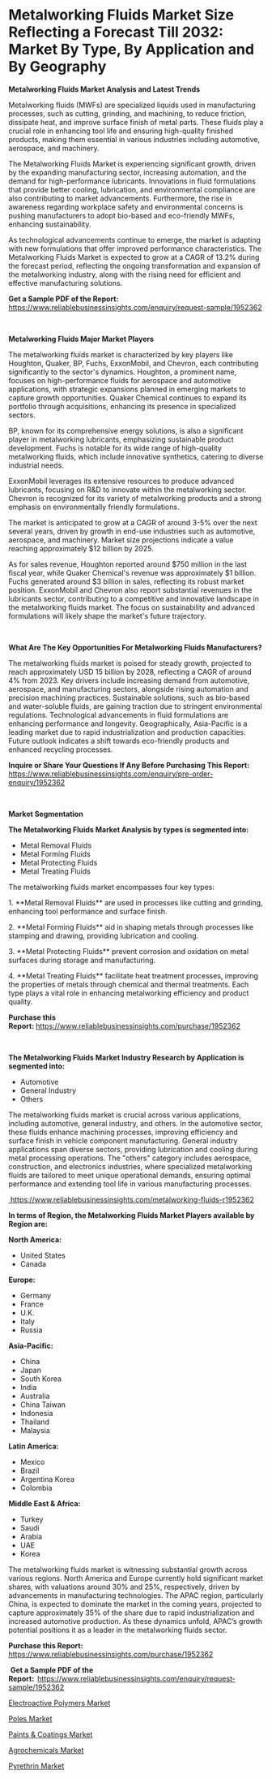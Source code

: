 <p><h1>Metalworking Fluids Market Size Reflecting a Forecast Till 2032: Market By Type, By Application and By Geography</h1></p><p><strong>Metalworking Fluids Market Analysis and Latest Trends</strong></p>
<p><p>Metalworking fluids (MWFs) are specialized liquids used in manufacturing processes, such as cutting, grinding, and machining, to reduce friction, dissipate heat, and improve surface finish of metal parts. These fluids play a crucial role in enhancing tool life and ensuring high-quality finished products, making them essential in various industries including automotive, aerospace, and machinery.</p><p>The Metalworking Fluids Market is experiencing significant growth, driven by the expanding manufacturing sector, increasing automation, and the demand for high-performance lubricants. Innovations in fluid formulations that provide better cooling, lubrication, and environmental compliance are also contributing to market advancements. Furthermore, the rise in awareness regarding workplace safety and environmental concerns is pushing manufacturers to adopt bio-based and eco-friendly MWFs, enhancing sustainability.</p><p>As technological advancements continue to emerge, the market is adapting with new formulations that offer improved performance characteristics. The Metalworking Fluids Market is expected to grow at a CAGR of 13.2% during the forecast period, reflecting the ongoing transformation and expansion of the metalworking industry, along with the rising need for efficient and effective manufacturing solutions.</p></p>
<p><strong>Get a Sample PDF of the Report:&nbsp;</strong> <a href="https://www.reliablebusinessinsights.com/enquiry/request-sample/1952362?utm_campaign=1121&utm_medium=2&utm_source=Github&utm_content=ia&utm_term=31032025&utm_id=metalworking-fluids">https://www.reliablebusinessinsights.com/enquiry/request-sample/1952362</a></p>
<p>&nbsp;</p>
<p><strong>Metalworking Fluids Major Market Players</strong></p>
<p><p>The metalworking fluids market is characterized by key players like Houghton, Quaker, BP, Fuchs, ExxonMobil, and Chevron, each contributing significantly to the sector's dynamics. Houghton, a prominent name, focuses on high-performance fluids for aerospace and automotive applications, with strategic expansions planned in emerging markets to capture growth opportunities. Quaker Chemical continues to expand its portfolio through acquisitions, enhancing its presence in specialized sectors.</p><p>BP, known for its comprehensive energy solutions, is also a significant player in metalworking lubricants, emphasizing sustainable product development. Fuchs is notable for its wide range of high-quality metalworking fluids, which include innovative synthetics, catering to diverse industrial needs.</p><p>ExxonMobil leverages its extensive resources to produce advanced lubricants, focusing on R&D to innovate within the metalworking sector. Chevron is recognized for its variety of metalworking products and a strong emphasis on environmentally friendly formulations. </p><p>The market is anticipated to grow at a CAGR of around 3-5% over the next several years, driven by growth in end-use industries such as automotive, aerospace, and machinery. Market size projections indicate a value reaching approximately $12 billion by 2025.</p><p>As for sales revenue, Houghton reported around $750 million in the last fiscal year, while Quaker Chemical's revenue was approximately $1 billion. Fuchs generated around $3 billion in sales, reflecting its robust market position. ExxonMobil and Chevron also report substantial revenues in the lubricants sector, contributing to a competitive and innovative landscape in the metalworking fluids market. The focus on sustainability and advanced formulations will likely shape the market's future trajectory.</p></p>
<p>&nbsp;</p>
<p><strong>What Are The Key Opportunities For Metalworking Fluids Manufacturers?</strong></p>
<p><p>The metalworking fluids market is poised for steady growth, projected to reach approximately USD 15 billion by 2028, reflecting a CAGR of around 4% from 2023. Key drivers include increasing demand from automotive, aerospace, and manufacturing sectors, alongside rising automation and precision machining practices. Sustainable solutions, such as bio-based and water-soluble fluids, are gaining traction due to stringent environmental regulations. Technological advancements in fluid formulations are enhancing performance and longevity. Geographically, Asia-Pacific is a leading market due to rapid industrialization and production capacities. Future outlook indicates a shift towards eco-friendly products and enhanced recycling processes.</p></p>
<p><strong>Inquire or Share Your Questions If Any Before Purchasing This Report:</strong> <a href="https://www.reliablebusinessinsights.com/enquiry/pre-order-enquiry/1952362?utm_campaign=1121&utm_medium=2&utm_source=Github&utm_content=ia&utm_term=31032025&utm_id=metalworking-fluids">https://www.reliablebusinessinsights.com/enquiry/pre-order-enquiry/1952362</a></p>
<p>&nbsp;</p>
<p><strong>Market Segmentation</strong></p>
<p><strong>The Metalworking Fluids Market Analysis by types is segmented into:</strong></p>
<p><ul><li>Metal Removal Fluids</li><li>Metal Forming Fluids</li><li>Metal Protecting Fluids</li><li>Metal Treating Fluids</li></ul></p>
<p><p>The metalworking fluids market encompasses four key types: </p><p>1. **Metal Removal Fluids** are used in processes like cutting and grinding, enhancing tool performance and surface finish. </p><p>2. **Metal Forming Fluids** aid in shaping metals through processes like stamping and drawing, providing lubrication and cooling. </p><p>3. **Metal Protecting Fluids** prevent corrosion and oxidation on metal surfaces during storage and manufacturing. </p><p>4. **Metal Treating Fluids** facilitate heat treatment processes, improving the properties of metals through chemical and thermal treatments. Each type plays a vital role in enhancing metalworking efficiency and product quality.</p></p>
<p><strong>Purchase this Report:&nbsp;</strong><a href="https://www.reliablebusinessinsights.com/purchase/1952362?utm_campaign=1121&utm_medium=2&utm_source=Github&utm_content=ia&utm_term=31032025&utm_id=metalworking-fluids">https://www.reliablebusinessinsights.com/purchase/1952362</a></p>
<p>&nbsp;</p>
<p><strong>The Metalworking Fluids Market Industry Research by Application is segmented into:</strong></p>
<p><ul><li>Automotive</li><li>General Industry</li><li>Others</li></ul></p>
<p><p>The metalworking fluids market is crucial across various applications, including automotive, general industry, and others. In the automotive sector, these fluids enhance machining processes, improving efficiency and surface finish in vehicle component manufacturing. General industry applications span diverse sectors, providing lubrication and cooling during metal processing operations. The "others" category includes aerospace, construction, and electronics industries, where specialized metalworking fluids are tailored to meet unique operational demands, ensuring optimal performance and extending tool life in various manufacturing processes.</p></p>
<p><a href="https://www.reliablebusinessinsights.com/metalworking-fluids-r1952362?utm_campaign=1121&utm_medium=2&utm_source=Github&utm_content=ia&utm_term=31032025&utm_id=metalworking-fluids">&nbsp;https://www.reliablebusinessinsights.com/metalworking-fluids-r1952362</a></p>
<p><strong>In terms of Region, the Metalworking Fluids Market Players available by Region are:</strong></p>
<p>
    <p> <strong> North America: </strong>
        <ul>
            <li>United States</li>
            <li>Canada</li>
        </ul>
        </p> 
    <p> <strong> Europe: </strong>
        <ul>
            <li>Germany</li>
            <li>France</li>
            <li>U.K.</li>
            <li>Italy</li>
            <li>Russia</li>
        </ul>
        </p> 
    <p> <strong> Asia-Pacific: </strong>
        <ul>
            <li>China</li>
            <li>Japan</li>
            <li>South Korea</li>
            <li>India</li>
            <li>Australia</li>
            <li>China Taiwan</li>
            <li>Indonesia</li>
            <li>Thailand</li>
            <li>Malaysia</li>
        </ul>
        </p> 
    <p> <strong> Latin America: </strong>
        <ul>
            <li>Mexico</li>
            <li>Brazil</li>
            <li>Argentina Korea</li>
            <li>Colombia</li>
        </ul>
        </p> 
    <p> <strong> Middle East & Africa: </strong>
        <ul>
            <li>Turkey</li>
            <li>Saudi</li>
            <li>Arabia</li>
            <li>UAE</li>
            <li>Korea</li>
        </ul>
    </p>
    </p>
<p><p>The metalworking fluids market is witnessing substantial growth across various regions. North America and Europe currently hold significant market shares, with valuations around 30% and 25%, respectively, driven by advancements in manufacturing technologies. The APAC region, particularly China, is expected to dominate the market in the coming years, projected to capture approximately 35% of the share due to rapid industrialization and increased automotive production. As these dynamics unfold, APAC’s growth potential positions it as a leader in the metalworking fluids sector.</p></p>
<p><strong>Purchase this Report: </strong><a href="https://www.reliablebusinessinsights.com/purchase/1952362?utm_campaign=1121&utm_medium=2&utm_source=Github&utm_content=ia&utm_term=31032025&utm_id=metalworking-fluids">https://www.reliablebusinessinsights.com/purchase/1952362</a></p>
<p>&nbsp;<strong>Get a Sample PDF of the Report:&nbsp;&nbsp;</strong><a href="https://www.reliablebusinessinsights.com/enquiry/request-sample/1952362?utm_campaign=1121&utm_medium=2&utm_source=Github&utm_content=ia&utm_term=31032025&utm_id=metalworking-fluids">https://www.reliablebusinessinsights.com/enquiry/request-sample/1952362</a></p>
<p><strong></strong></p>
<p><p><a href="https://github.com/nkomdaumis16/Market-Research-Report-List-1/blob/main/electroactive-polymers-market.md?utm_campaign=1121&utm_medium=2&utm_source=Github&utm_content=ia&utm_term=31032025&utm_id=metalworking-fluids">Electroactive Polymers Market</a></p><p><a href="https://github.com/welfmimon/Market-Research-Report-List-1/blob/main/poles-market.md?utm_campaign=1121&utm_medium=2&utm_source=Github&utm_content=ia&utm_term=31032025&utm_id=metalworking-fluids">Poles Market</a></p><p><a href="https://github.com/amramcocosxa/Market-Research-Report-List-1/blob/main/paints-coatings-market.md?utm_campaign=1121&utm_medium=2&utm_source=Github&utm_content=ia&utm_term=31032025&utm_id=metalworking-fluids">Paints & Coatings Market</a></p><p><a href="https://github.com/ioniafidian4/Market-Research-Report-List-1/blob/main/agrochemicals-market.md?utm_campaign=1121&utm_medium=2&utm_source=Github&utm_content=ia&utm_term=31032025&utm_id=metalworking-fluids">Agrochemicals Market</a></p><p><a href="https://github.com/khifzaba/Market-Research-Report-List-1/blob/main/pyrethrin-market.md?utm_campaign=1121&utm_medium=2&utm_source=Github&utm_content=ia&utm_term=31032025&utm_id=metalworking-fluids">Pyrethrin Market</a></p></p>